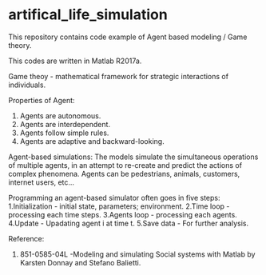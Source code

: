 # artifical_life_simulation

This repository contains code example of Agent based modeling / Game theory.

This codes are written in Matlab R2017a. 

Game theoy - mathematical framework for strategic interactions of individuals.

Properties of Agent:
1. Agents are autonomous.
2. Agents are interdependent.
3. Agents follow simple rules.
4. Agents are adaptive and backward-looking.

Agent-based simulations:
     The models simulate the simultaneous operations of multiple agents, in an attempt to re-create and
predict the actions of complex phenomena.
     Agents can be pedestrians, animals, customers, internet users, etc...

Programming an agent-based simulator often goes in five steps:
     1.Initialization - initial state, parameters; environment.
     2.Time loop - processing each time steps.
     3.Agents loop - processing each agents.
     4.Update - Upadating agent i at time t.
     5.Save data - For further analysis.


Reference:
1. 851-0585-04L -Modeling and simulating Social systems with Matlab by Karsten Donnay and Stefano Balietti.


